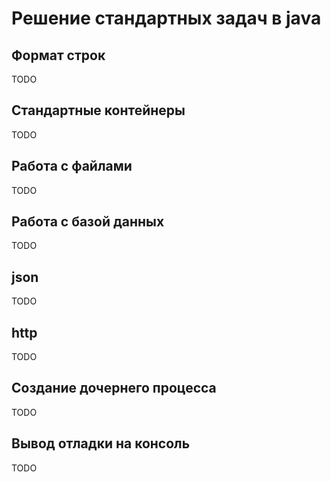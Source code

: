 # Решение стандартных задач в java
## Формат строк
TODO

## Стандартные контейнеры
TODO

## Работа с файлами
TODO

## Работа с базой данных
TODO

## json 
TODO

## http
TODO

## Создание дочернего процесса
TODO

## Вывод отладки на консоль
TODO
